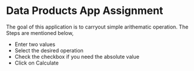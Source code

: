 # Data Products App Assignment
The goal of this application is to carryout simple arithematic operation. 
The Steps are mentioned below,
- Enter two values
- Select the desired operation
- Check the checkbox if you need the absolute value
- Click on Calculate

